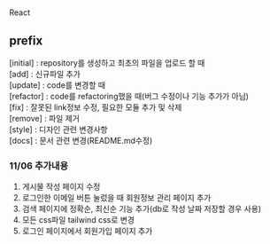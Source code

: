 #

React

## prefix

[initial] : repository를 생성하고 최초의 파일을 업로드 할 때<br>
[add] : 신규파일 추가<br>
[update] : code를 변경할 때<br>
[refactor] : code를 refactoring했을 때(버그 수정이나 기능 추가가 아님)<br>
[fix] : 잘못된 link정보 수정, 필요한 모듈 추가 및 삭제<br>
[remove] : 파일 제거<br>
[style] : 디자인 관련 변경사항<br>
[docs] : 문서 관련 변경(README.md수정)<br>

### 11/06 추가내용

1. 게시물 작성 페이지 수정
2. 로그인한 이메일 버튼 눌렀을 때 회원정보 관리 페이지 추가
3. 검색 페이지에 정확순, 최신순 기능 추가(db로 작성 날짜 저장할 경우 사용)
4. 모든 css파일 tailwind css로 변경
5. 로그인 페이지에서 회원가입 페이지 추가
